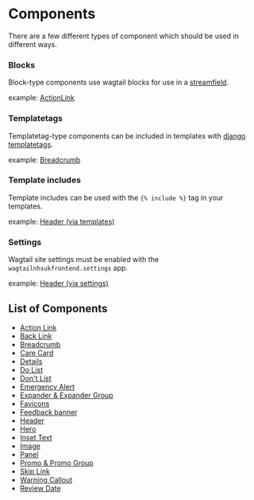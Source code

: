 # Components

There are a few different types of component which should be used in different
ways.

### Blocks

Block-type components use wagtail blocks for use in a [streamfield](https://docs.wagtail.io/en/v2.0/topics/streamfield.html).

example: [ActionLink](./action_link.md)

### Templatetags

Templatetag-type components can be included in templates with [django templatetags](https://docs.djangoproject.com/en/2.1/howto/custom-template-tags/).

example: [Breadcrumb](./breadcrumb.md)

### Template includes

Template includes can be used with the `{% include %}` tag in your templates.

example: [Header (via templates)](./header.md#direct-use-of-templates)

### Settings

Wagtail site settings must be enabled with the `wagtailnhsukfrontend.settings` app.

example: [Header (via settings)](./header.md#wagtail-site-settings)

## List of Components

- [Action Link](./action_link.md)
- [Back Link](./back_link.md)
- [Breadcrumb](./breadcrumb.md)
- [Care Card](./care_card.md)
- [Details](./details.md)
- [Do List](./do.md)
- [Don't List](./dont.md)
- [Emergency Alert](./emergency_alert.md)
- [Expander & Expander Group](./expander.md)
- [Favicons](./favicons.md)
- [Feedback banner](./feedback_banner.md)
- [Header](./header.md)
- [Hero](./hero.md)
- [Inset Text](./inset_text.md)
- [Image](./image.md)
- [Panel](./panel.md)
- [Promo & Promo Group](./promo.md)
- [Skip Link](./skip_link.md)
- [Warning Callout](./warning_callout.md)
- [Review Date](./review_date.md)
